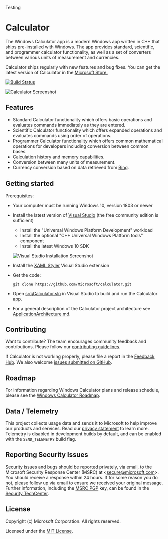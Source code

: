 Testing

# Calculator 
The Windows Calculator app is a modern Windows app written in C++ that ships pre-installed with Windows.
The app provides standard, scientific, and programmer calculator functionality, as well as a set of converters between various units of measurement and currencies.

Calculator ships regularly with new features and bug fixes. You can get the latest version of Calculator in the [Microsoft Store.](https://www.microsoft.com/store/apps/9WZDNCRFHVN5)

[![Build Status](https://dev.azure.com/ms/calculator/_apis/build/status/Calculator-CI?branchName=master)](https://dev.azure.com/ms/calculator/_build/latest?definitionId=57&branchName=master)

  ![Calculator Screenshot](docs/Images/CalculatorScreenshot.png)

## Features
- Standard Calculator functionality which offers basic operations and evaluates commands immediately as they are entered.
- Scientific Calculator functionality which offers expanded operations and evaluates commands using order of operations.
- Programmer Calculator functionality which offers common mathematical operations for developers including conversion between common bases.
- Calculation history and memory capabilities.
- Conversion between many units of measurement.
- Currency conversion based on data retrieved from [Bing](https://www.bing.com).

## Getting started
Prerequisites:
- Your computer must be running Windows 10, version 1803 or newer
- Install the latest version of [Visual Studio](https://developer.microsoft.com/en-us/windows/downloads) (the free community edition is sufficient)
  - Install the "Universal Windows Platform Development" workload
  - Install the optional "C++ Universal Windows Platform tools" component
  - Install the latest Windows 10 SDK

  ![Visual Studio Installation Screenshot](docs/Images/VSInstallationScreenshot.png)
- Install the [XAML Styler](https://marketplace.visualstudio.com/items?itemName=TeamXavalon.XAMLStyler) Visual Studio extension

- Get the code:
    ```
    git clone https://github.com/Microsoft/calculator.git
    ```

- Open [src\Calculator.sln](/src/Calculator.sln) in Visual Studio to build and run the Calculator app.
- For a general description of the Calculator project architecture see [ApplicationArchitecture.md](docs/ApplicationArchitecture.md).

## Contributing
Want to contribute? The team encourages community feedback and contributions. Please follow our [contributing guidelines](CONTRIBUTING.md).

If Calculator is not working properly, please file a report in the [Feedback Hub](https://insider.windows.com/en-us/fb/?contextid=130).
We also welcome [issues submitted on GitHub](https://github.com/Microsoft/calculator/issues).

## Roadmap
For information regarding Windows Calculator plans and release schedule, please see the [Windows Calculator Roadmap](docs/Roadmap.md).

## Data / Telemetry
This project collects usage data and sends it to Microsoft to help improve our products and services.
Read our [privacy statement](https://go.microsoft.com/fwlink/?LinkId=521839) to learn more.
Telemetry is disabled in development builds by default, and can be enabled with the `SEND_TELEMETRY`
build flag.

## Reporting Security Issues
Security issues and bugs should be reported privately, via email, to the
Microsoft Security Response Center (MSRC) at <[secure@microsoft.com](mailto:secure@microsoft.com)>.
You should receive a response within 24 hours. If for some reason you do not, please follow up via
email to ensure we received your original message. Further information, including the
[MSRC PGP](https://technet.microsoft.com/en-us/security/dn606155) key, can be found in the
[Security TechCenter](https://technet.microsoft.com/en-us/security/default).

## License
Copyright (c) Microsoft Corporation. All rights reserved.

Licensed under the [MIT License](./LICENSE).
